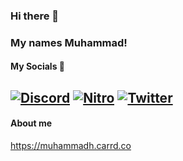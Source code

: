 ### Hi there 👋

### My names Muhammad!

#### My Socials 🔗

[![Discord](https://img.shields.io/badge/discord-5865F2?style=for-the-badge&logo=discord&logoColor=white)](https://discord.com/users/570417753253740545)
[![Nitro](https://img.shields.io/badge/discord-5865F2?style=for-the-badge&logo=discord&logoColor=white)](https://discord.gg/free-boost)
[![Twitter](https://img.shields.io/badge/twitter-1DA1F2?style=for-the-badge&logo=twitter&logoColor=white)](https://twitter.com/RealMuhammadYT)
---


#### About me
https://muhammadh.carrd.co
